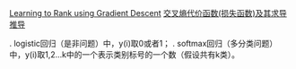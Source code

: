 

[Learning to Rank using Gradient Descent](https://zhuanlan.zhihu.com/p/20711017)
[交叉熵代价函数(损失函数)及其求导推导](http://blog.csdn.net/jasonzzj/article/details/52017438)
>
. logistic回归（是非问题）中，y(i)取0或者1；
. softmax回归（多分类问题）中，y(i)取1,2…k中的一个表示类别标号的一个数（假设共有k类）。
